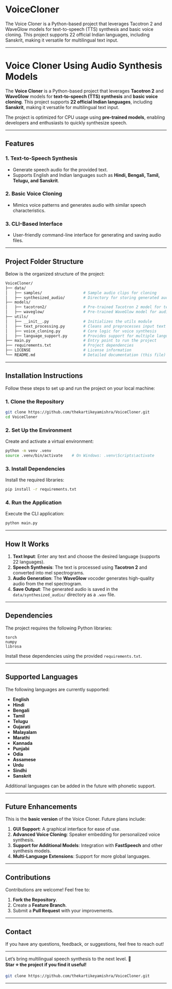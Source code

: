 # VoiceCloner
The Voice Cloner is a Python-based project that leverages Tacotron 2 and WaveGlow models for text-to-speech (TTS) synthesis and basic voice cloning. This project supports 22 official Indian languages, including Sanskrit, making it versatile for multilingual text input.

---

# Voice Cloner Using Audio Synthesis Models 

The **Voice Cloner** is a Python-based project that leverages **Tacotron 2** and **WaveGlow** models for **text-to-speech (TTS) synthesis** and **basic voice cloning**. This project supports **22 official Indian languages**, including **Sanskrit**, making it versatile for multilingual text input.

The project is optimized for CPU usage using **pre-trained models**, enabling developers and enthusiasts to quickly synthesize speech.

---

## **Features**

### 1. **Text-to-Speech Synthesis**
- Generate speech audio for the provided text.
- Supports English and Indian languages such as **Hindi, Bengali, Tamil, Telugu, and Sanskrit**.

### 2. **Basic Voice Cloning**
- Mimics voice patterns and generates audio with similar speech characteristics.

### 3. **CLI-Based Interface**
- User-friendly command-line interface for generating and saving audio files.

---

## **Project Folder Structure**

Below is the organized structure of the project:

```bash
VoiceCloner/
├── data/
│   ├── samples/                  # Sample audio clips for cloning
│   ├── synthesized_audio/        # Directory for storing generated audio
├── models/
│   ├── tacotron2/                # Pre-trained Tacotron 2 model for text-to-mel
│   ├── waveglow/                 # Pre-trained WaveGlow model for audio synthesis
├── utils/
│   ├── __init__.py               # Initializes the utils module
│   ├── text_processing.py        # Cleans and preprocesses input text
│   ├── voice_cloning.py          # Core logic for voice synthesis
│   ├── language_support.py       # Provides support for multiple languages
├── main.py                       # Entry point to run the project
├── requirements.txt              # Project dependencies
├── LICENSE                       # License information
└── README.md                     # Detailed documentation (this file)
```

---

## **Installation Instructions**

Follow these steps to set up and run the project on your local machine:

### **1. Clone the Repository**
```bash
git clone https://github.com/thekartikeyamishra/VoiceCloner.git
cd VoiceCloner
```

### **2. Set Up the Environment**
Create and activate a virtual environment:
```bash
python -m venv .venv
source .venv/bin/activate    # On Windows: .venv\Scripts\activate
```

### **3. Install Dependencies**
Install the required libraries:
```bash
pip install -r requirements.txt
```

### **4. Run the Application**
Execute the CLI application:
```bash
python main.py
```

---

## **How It Works**

1. **Text Input**: Enter any text and choose the desired language (supports 22 languages).
2. **Speech Synthesis**: The text is processed using **Tacotron 2** and converted into mel spectrograms.
3. **Audio Generation**: The **WaveGlow** vocoder generates high-quality audio from the mel spectrogram.
4. **Save Output**: The generated audio is saved in the `data/synthesized_audio/` directory as a `.wav` file.

---

## **Dependencies**

The project requires the following Python libraries:

```plaintext
torch
numpy
librosa
```

Install these dependencies using the provided `requirements.txt`.

---

## **Supported Languages**

The following languages are currently supported:

- **English**  
- **Hindi**  
- **Bengali**  
- **Tamil**  
- **Telugu**  
- **Gujarati**  
- **Malayalam**  
- **Marathi**  
- **Kannada**  
- **Punjabi**  
- **Odia**  
- **Assamese**  
- **Urdu**  
- **Sindhi**  
- **Sanskrit**  

Additional languages can be added in the future with phonetic support.

---

## **Future Enhancements**

This is the **basic version** of the Voice Cloner. Future plans include:

1. **GUI Support**: A graphical interface for ease of use.
2. **Advanced Voice Cloning**: Speaker embedding for personalized voice synthesis.
3. **Support for Additional Models**: Integration with **FastSpeech** and other synthesis models.
4. **Multi-Language Extensions**: Support for more global languages.

---

## **Contributions**

Contributions are welcome! Feel free to:
1. **Fork the Repository**.
2. Create a **Feature Branch**.
3. Submit a **Pull Request** with your improvements.

---

## **Contact**

If you have any questions, feedback, or suggestions, feel free to reach out!

---

Let’s bring multilingual speech synthesis to the next level. 🚀  
**Star ⭐ the project if you find it useful!**

```bash
git clone https://github.com/thekartikeyamishra/VoiceCloner.git
```

---

